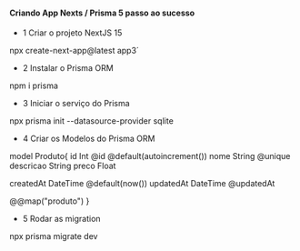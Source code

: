 #### Criando App Nexts / Prisma 5 passo ao sucesso

* 1 Criar o projeto NextJS 15

npx create-next-app@latest app3´


* 2 Instalar o Prisma ORM

npm i prisma


* 3 Iniciar o serviço do Prisma

npx prisma init --datasource-provider sqlite


* 4 Criar os Modelos do Prisma ORM

model Produto{
  id        Int @id @default(autoincrement())
  nome      String @unique
  descricao String 
  preco     Float

  createdAt DateTime @default(now())
  updatedAt DateTime @updatedAt

  @@map("produto")
}


* 5 Rodar as migration

npx prisma migrate dev
